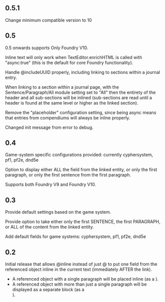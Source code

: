 ## 0.5.1

Change minimum compatible version to 10

## 0.5

0.5 onwards supports Only Foundry V10.

Inline text will only work when TextEditor.enrichHTML is called with "async:true" (this is the default for core Foundry functionality).

Handle @includeUUID properly, including linking to sections within a journal entry.

When linking to a section within a journal page, with the Sentence/Paragraph/All module setting set to "All" then the entirety of the header and all sub-sections will be inlined (sub-sections are read until a header is found at the same level or higher as the linked section).

Remove the "placeholder" configuration setting, since being async means that entries from compendiums will always be inline properly.

Changed init message from error to debug.

## 0.4

Game-system specific configurations provided: currently cyphersystem, pf1, pf2e, dnd5e

Option to display either ALL the field from the linked entity, or only the first paragraph, or only the first sentence from the first paragraph.

Supports both Foundry V9 and Foundry V10.

## 0.3

Provide default settings based on the game system.

Provide option to take either only the first SENTENCE, the first PARAGRAPH, or ALL of the content from the linked entity.

Add default fields for game systems: cyphersystem, pf1, pf2e, dnd5e

## 0.2

Initial release that allows @inline<Document> instead of just @<Document> to put one field from the referenced object inline in the current text (immediately AFTER the link).

- A referenced object with a single paragraph will be placed inline (as a <span>).
- A referenced object with more than just a single paragraph will be displayed as a separate block (as a <div>).